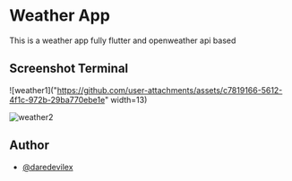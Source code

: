 
# Weather App


This is a weather app fully flutter and openweather api based
## Screenshot Terminal

![weather1]("https://github.com/user-attachments/assets/c7819166-5612-4f1c-972b-29ba770ebe1e" width=13)

![weather2](https://github.com/user-attachments/assets/39b0ecb6-b6ba-4c7b-93fe-3da2b8921be9)

## Author


- [@daredevilex](https://www.github.com/dare-devil-ex)

